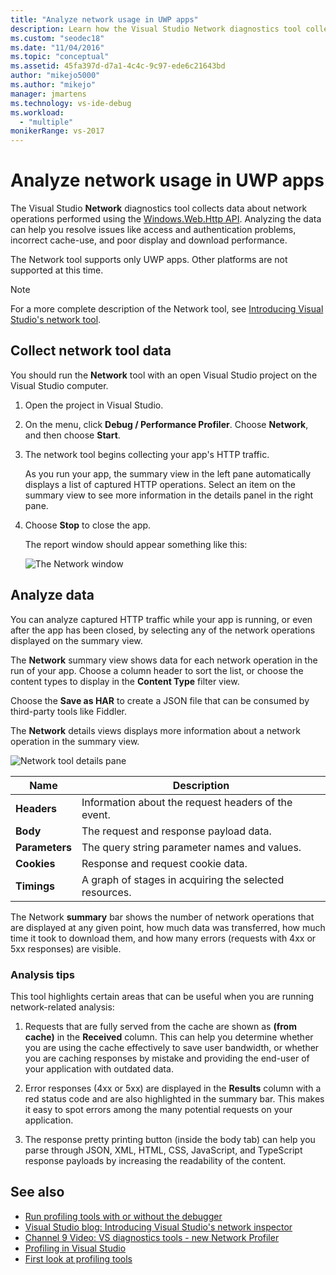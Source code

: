 ```yaml
---
title: "Analyze network usage in UWP apps"
description: Learn how the Visual Studio Network diagnostics tool collects data about network operations performed using the Windows.Web.Http API.
ms.custom: "seodec18"
ms.date: "11/04/2016"
ms.topic: "conceptual"
ms.assetid: 45fa397d-d7a1-4c4c-9c97-ede6c21643bd
author: "mikejo5000"
ms.author: "mikejo"
manager: jmartens
ms.technology: vs-ide-debug
ms.workload:
  - "multiple"
monikerRange: vs-2017
---
```

# Analyze network usage in UWP apps
The Visual Studio **Network** diagnostics tool collects data about network operations performed using the [Windows.Web.Http API](/uwp/api/windows.web.http). Analyzing the data can help you resolve issues like access and authentication problems, incorrect cache-use, and poor display and download performance.

 The Network tool supports only UWP apps. Other platforms are not supported at this time.

> [!NOTE]
> For a more complete description of the Network tool, see [Introducing Visual Studio's network tool](https://devblogs.microsoft.com/visualstudio/introducing-visual-studios-network-tool/).

## Collect network tool data
 You should run the **Network** tool with an open Visual Studio project on the Visual Studio computer.

1. Open the project in Visual Studio.

2. On the  menu, click **Debug / Performance Profiler**. Choose **Network**, and then choose **Start**.

3. The network tool begins collecting your app's HTTP traffic.

    As you run your app, the summary view in the left pane automatically displays a list of captured HTTP operations. Select an item on the summary view to see more information in the details panel in the right pane.

4. Choose **Stop** to close the app.

   The report window should appear something like this:

   ![The Network window](../profiling/media/network_fullwindow.png "NETWORK_FullWindow")

## Analyze data
 You can analyze captured HTTP traffic while your app is running, or even after the app has been closed, by selecting any of the network operations displayed on the summary view.

 The **Network** summary view shows data for each network operation in the run of your app. Choose a column header to sort the list, or choose the content types to display in the **Content Type** filter view.

 Choose the **Save as HAR** to create a JSON file that can be consumed by third-party tools like Fiddler.

 The **Network** details views displays more information about a network operation in the summary view.

 ![Network tool details pane](../profiling/media/network_detailsviewpane.png "NETWORK_DetailsViewPane")

|Name|Description|
|-|-|
|**Headers**|Information about the request headers of the event.|
|**Body**|The request and response payload data.|
|**Parameters**|The query string parameter names and values.|
|**Cookies**|Response and request cookie data.|
|**Timings**|A graph of stages in acquiring the selected resources.|

 The Network **summary** bar shows the number of network operations that are displayed at any given point, how much data was transferred, how much time it took to download them, and how many errors (requests with 4xx or 5xx responses) are visible.

### Analysis tips
 This tool highlights certain areas that can be useful when you are running network-related analysis:

1. Requests that are fully served from the cache are shown as **(from cache)** in the **Received** column. This can help you determine whether you are using the cache effectively to save user bandwidth, or whether you are caching responses by mistake and providing the end-user of your application with outdated data.

2. Error responses (4xx or 5xx) are displayed in the **Results** column with a red status code and are also highlighted in the summary bar. This makes it easy to spot errors among the many potential requests on your application.

3. The response pretty printing button (inside the body tab) can help you parse through JSON, XML, HTML, CSS, JavaScript, and TypeScript response payloads by increasing the readability of the content.

## See also

- [Run profiling tools with or without the debugger](../profiling/running-profiling-tools-with-or-without-the-debugger.md)
- [Visual Studio blog: Introducing Visual Studio's network inspector](https://devblogs.microsoft.com/visualstudio/)
- [Channel 9 Video: VS diagnostics tools - new Network Profiler](https://channel9.msdn.com/Series/ConnectOn-Demand/206)
- [Profiling in Visual Studio](../profiling/index.yml)
- [First look at profiling tools](../profiling/profiling-feature-tour.md)